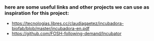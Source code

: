 ### here are some useful links and other projects we can use as inspiration for this project:


- https://tecnologias.libres.cc/claudiagaetez/incubadora-biofab/blob/master/incubadora-en.pdf
- https://github.com/FOSH-following-demand/Incubator
